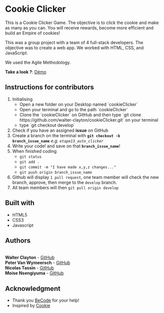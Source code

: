 # Cookie Clicker 

<p>
	This is a Cookie Clicker Game. The objective is to click the cookie and make as many as you can. You will receive rewards, become more efficient and build an Empire of cookies!
</p>
<p>
	This was a group project with a team of 4 full-stack developers. The objective was to create a web app. We worked with HTML, CSS, and JavaScript. 
</p>
<p>
	We used the Agile Methodology.
</p>

**Take a look ?**: [Démo](https://mariethielens.github.io/onePage/)

## Instructions for contributors
1. Initialising
	<ul>
		<li>
			Open a new folder on your Desktop named `cookieClicker`
		</li>
		<li>
			Open your terminal and go to the path `cookieClicker`
		</li>
		<li>
			Clone the `cookieClicker` on GitHub and then type `git clone https://github.com/walter-clayton/cookieClicker.git` on your terminal
		</li>
		<li>
			type `git checkout develop`
		</li>
	</ul>
2. Check if you have an assigned **issue** on GitHub
6. Create a branch on the terminal with **`git checkout -b branch_issue_name`** *e.g. `etape13_auto_clicker`*
7. Write your code! and save on that **`branch_issue_name`**!
8. When finished coding
		<ul>
		<li>
			`git status`
		</li>
		<li>
			`git add .`
		</li>
		<li>
			 `git commit -m "I have made x,y,z changes..."`
		</li>
		<li>
			`git push origin branch_issue_name`
		</li>
		</ul>
9. Github will display `1 pull request`, one team member will check the new branch, approve, then merge to the `develop` branch.
10. All team members will then `git pull origin develop`




## Built with

* HTML5
* CSS3
* Javascript

## Authors

<br>**Walter Clayton** - [GitHub](https://github.com/walter-clayton)
<br>**Peter Van Wymeersch** - [GitHub](https://github.com/peter-vanwymeersch)
<br>**Nicolas Tassin** - [GitHub](https://github.com/NicolasTassin)
<br>**Moise Nsengiyuma** - [GitHub](https://github.com/Moise-code)


## Acknowledgment

* Thank you [BeCode](https://www.becode.org) for your help!
* Inspired by [Cookie](http://orteil.dashnet.org/cookieclicker/) 
